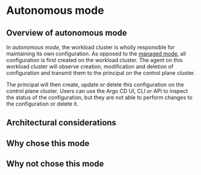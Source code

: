 # Autonomous mode

## Overview of autonomous mode

In *autonomous mode*, the workload cluster is wholly responsible for maintaining its own configuration. As opposed to the [managed mode](./managed.md), all configuration is first created on the workload cluster. The agent on this workload cluster will observe creation, modification and deletion of configuration and transmit them to the principal on the control plane cluster.

The principal will then create, update or delete this configuration on the control plane cluster. Users can use the Argo CD UI, CLI or API to inspect the status of the configuration, but they are not able to perform changes to the configuration or delete it.

## Architectural considerations

## Why chose this mode

## Why not chose this mode